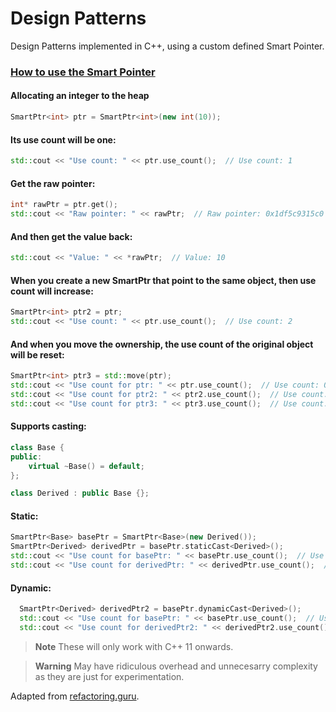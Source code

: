 # Design Patterns

Design Patterns implemented in C++, using a custom defined Smart Pointer.

### <u>How to use the Smart Pointer</u>

#### Allocating an integer to the heap

```cpp
SmartPtr<int> ptr = SmartPtr<int>(new int(10));
```

#### Its use count will be one:

```cpp
std::cout << "Use count: " << ptr.use_count();  // Use count: 1
```

#### Get the raw pointer:

```cpp
int* rawPtr = ptr.get();
std::cout << "Raw pointer: " << rawPtr;  // Raw pointer: 0x1df5c9315c0
```

#### And then get the value back:

```cpp
std::cout << "Value: " << *rawPtr;  // Value: 10
```

#### When you create a new SmartPtr that point to the same object, then use count will increase:

```cpp
SmartPtr<int> ptr2 = ptr;
std::cout << "Use count: " << ptr.use_count();  // Use count: 2
```

#### And when you move the ownership, the use count of the original object will be reset:

```cpp
SmartPtr<int> ptr3 = std::move(ptr);
std::cout << "Use count for ptr: " << ptr.use_count();  // Use count: 0
std::cout << "Use count for ptr2: " << ptr2.use_count();  // Use count: 2
std::cout << "Use count for ptr3: " << ptr3.use_count();  // Use count: 2
```

#### Supports casting:

```cpp
class Base {
public:
    virtual ~Base() = default;
};

class Derived : public Base {};
```

#### Static:

```cpp
SmartPtr<Base> basePtr = SmartPtr<Base>(new Derived());
SmartPtr<Derived> derivedPtr = basePtr.staticCast<Derived>();
std::cout << "Use count for basePtr: " << basePtr.use_count();  // Use count for basePtr: 1
std::cout << "Use count for derivedPtr: " << derivedPtr.use_count();  // Use count for derivedPtr: 1
```

#### Dynamic: 

```cpp
  SmartPtr<Derived> derivedPtr2 = basePtr.dynamicCast<Derived>();
  std::cout << "Use count for basePtr: " << basePtr.use_count();  // Use count for basePtr: 1
  std::cout << "Use count for derivedPtr2: " << derivedPtr2.use_count();  // Use count for derivedPtr2: 1
```

> **Note**
> These will only work with C++ 11 onwards.

> **Warning**
> May have ridiculous overhead and unnecesarry complexity as they are just for experimentation.

Adapted from [refactoring.guru](https://refactoring.guru/).
